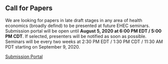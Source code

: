 ## Call for Papers

We are looking for papers in late draft stages in any area of health economics (broadly defind) to be presented at future EHEC seminars.  Submission portal will be open until **August 5, 2020 at 6:00 PM EDT / 5:00 PM CDT**.  If selected, presenters will be notified as soon as possible.  Seminars will be every two weeks at 2:30 PM EDT / 1:30 PM CDT / 11:30 AM PDT starting on September 9, 2020. 

[Submission Portal](https://forms.gle/eHnkn6edeZAAPymJ8)
